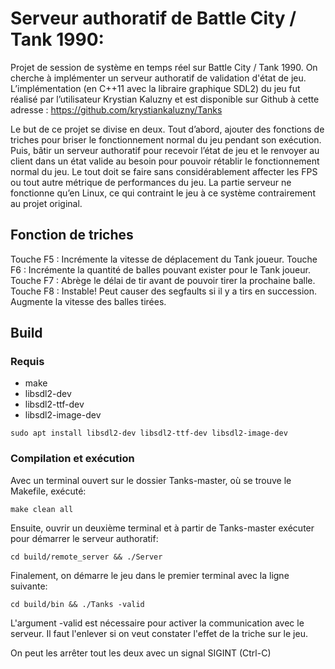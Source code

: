 # Serveur authoratif de Battle City / Tank 1990:
Projet de session de système en temps réel sur Battle City / Tank 1990. On cherche à implémenter un serveur authoratif de validation d'état de jeu. L’implémentation (en C++11 avec la libraire graphique SDL2) du jeu fut réalisé par l’utilisateur Krystian Kaluzny et est disponible sur Github à cette adresse :
https://github.com/krystiankaluzny/Tanks

Le but de ce projet se divise en deux. Tout d’abord, ajouter des fonctions de triches pour briser le fonctionnement normal du jeu pendant son exécution. Puis, bâtir un serveur authoratif pour recevoir l’état de jeu et le renvoyer au client dans un état valide au besoin pour pouvoir rétablir le fonctionnement normal du jeu. Le tout doit se faire sans considérablement affecter les FPS ou tout autre métrique de performances du jeu. La partie serveur ne fonctionne qu’en Linux, ce qui contraint le jeu à ce système contrairement au projet original.

## Fonction de triches
Touche F5 : Incrémente la vitesse de déplacement du Tank joueur.
Touche F6 : Incrémente la quantité de balles pouvant exister pour le Tank joueur.
Touche F7 : Abrège le délai de tir avant de pouvoir tirer la prochaine balle.
Touche F8 : Instable! Peut causer des segfaults si il y a tirs en succession. Augmente la vitesse des balles tirées.


## Build

### Requis 
 - make
 - libsdl2-dev
 - libsdl2-ttf-dev
 - libsdl2-image-dev
 
 `sudo apt install libsdl2-dev libsdl2-ttf-dev libsdl2-image-dev`

### Compilation et exécution

Avec un terminal ouvert sur le dossier Tanks-master, où se trouve le Makefile, exécuté:

`make clean all`

Ensuite, ouvrir un deuxième terminal et à partir de Tanks-master exécuter pour démarrer le serveur authoratif:

`cd build/remote_server && ./Server`

Finalement, on démarre le jeu dans le premier terminal avec la ligne suivante:

`cd build/bin && ./Tanks -valid`

L'argument -valid est nécessaire pour activer la communication avec le serveur.
Il faut l'enlever si on veut constater l'effet de la triche sur le jeu.

On peut les arrêter tout les deux avec un signal SIGINT (Ctrl-C)



